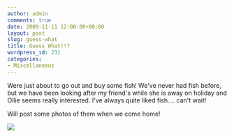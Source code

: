 ```yaml
---
author: admin
comments: true
date: 2009-11-11 12:08:00+00:00
layout: post
slug: guess-what
title: Guess What!!?
wordpress_id: 231
categories:
- Miscellaneous
---
```


Were just about to go out and buy some fish!  We've never had fish before, but we have been looking after my friend's while she is away on holiday and Ollie seems really interested.  I've always quite liked fish.... can't wait!  
  
Will post some photos of them when we come home!

![](https://blogger.googleusercontent.com/tracker/251139911615938991-2355798973143682523?l=www.outmumbered.com)
